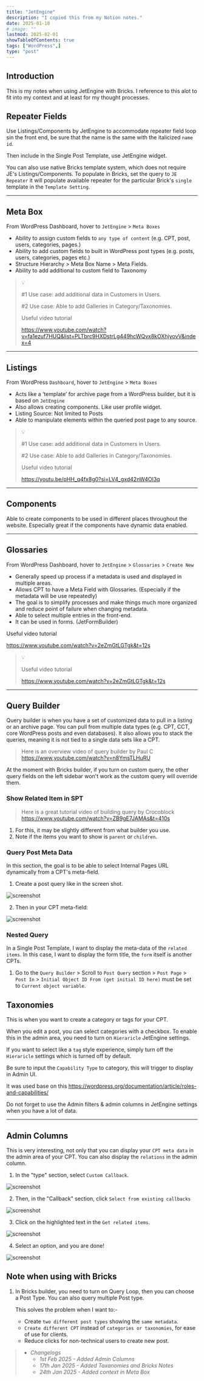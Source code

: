 ```yaml
---
title: "JetEngine"
description: "I copied this from my Notion notes."
date: 2025-01-10
# image: ""
lastmod: 2025-02-01
showTableOfContents: true
tags: ["WordPress",]
type: "post"
---
```


## Introduction

This is my notes when using JetEngine with Bricks. I reference to this alot to fit into my context and at least for my thought processes.

## Repeater Fields

Use Listings/Components by JetEngine to accommodate repeater field loop sin the front end, be sure that the name is the same with the italicized `name id`.

Then include in the Single Post Template, use JetEngine widget.

You can also use native Bricks template system, which does not require JE's Listings/Components.
To populate in Bricks, set the query to `JE Repeater` it will populate available repeater for the particular Brick's `single` template in the `Template Setting`.

---

## Meta Box

From WordPress Dashboard, hover to `JetEngine` > `Meta Boxes`

- Ability to assign custom fields to `any type of content` (e.g. CPT, post, users, categories, pages.)
- Ability to add custom fields to built in WordPress post types (e.g. posts, users, categories, pages etc.)
- Structure Hierarchy > Meta Box Name > Meta Fields.
- Ability to add additional to custom field to Taxonomy

> 💡
>
> #1 Use case: add additional data in Customers in Users.
>
> #2 Use case: Able to add Galleries in Category/Taxonomies.
>
> Useful video tutorial
>
> <https://www.youtube.com/watch?v=fa1ezuf7HUQ&list=PLTbrc9HXDstrLg449hcWQvx8kOXhjyovV&index=4>

---

## Listings

From WordPress `Dashboard`, hover to `JetEngine` > `Meta Boxes`

- Acts like a ‘template’ for archive page from a WordPress builder, but it is based on `JetEngine`
- Also allows creating components. Like user profile widget.
- Listing Source: Not limited to Posts
- Able to manipulate elements within the queried post page to any source.

> 💡
>
> #1 Use case: add additional data in Customers in Users.
>
> #2 Use case: Able to add Galleries in Category/Taxonomies.
>
> Useful video tutorial
>
> <https://youtu.be/pHH_q4fx8g0?si=LV4_gxd42nW4Ol3q>

---

## Components

Able to create components to be used in different places throughout the website. Especially great if the components have dynamic data enabled.

---

## Glossaries

From WordPress Dashboard, hover to `JetEngine` > `Glossaries` > `Create New`

- Generally speed up process if a metadata is used and displayed in multiple areas.
- Allows CPT to have a Meta Field with Glossaries. (Especially if the metadata will be use repeatedly)
- The goal is to simplify processes and make things much more organized and reduce point of failure when changing metadata.
- Able to select multiple entries in the front-end.
- It can be used in forms. (JetFormBuilder)

Useful video tutorial

<https://www.youtube.com/watch?v=2eZmGtLGTgk&t=12s>
> 💡
>
> Useful video tutorial
>
> <https://www.youtube.com/watch?v=2eZmGtLGTgk&t=12s>

---

## Query Builder

Query builder is when you have a set of customized data to pull in a listing or an archive page. You can pull from multiple data types (e.g. CPT, CCT, core WordPress posts and even databases). It also allows you to stack the queries, meaning it is not tied to a single data sets like a CPT.

> Here is an overview video of query builder by Paul C <https://www.youtube.com/watch?v=n8YmsTLHuRU>

At the moment with Bricks builder, if you turn on custom query, the other query fields on the left sidebar won't work as the custom query will override them.

### Show Related Item in SPT

> Here is a great tutorial video of building query by Crocoblock <https://www.youtube.com/watch?v=ZB9gE7JAMAs&t=410s>

1. For this, it may be slightly different from what builder you use.
2. Note if the items you want to show is `parent` or `children`.

### Query Post Meta Data

In this section, the goal is to be able to select Internal Pages URL dynamically from a CPT's meta-field.

1. Create a post query like in the screen shot.

![screenshot](/images/queryPostMetaData.avif)

2. Then in your CPT meta-field:

![screenshot](images/queryPostMetaData2.avif)

### Nested Query

In a Single Post Template, I want to display the meta-data of the `related items`. In this case, I want to display the form title, the `form` itself is another CPTs.

1. Go to the `Query Builder` > Scroll to `Post Query` section > `Post Page` > `Post In` > `Initial Object ID From (get initial ID here)` must be set to `Current object variable`.

## Taxonomies

This is when you want to create a category or tags for your CPT.

When you edit a post, you can select categories with a checkbox. To enable this in the admin area, you need to turn on `Hieraricle` JetEngine settings.

If you want to select like a `tag` style experience, simply turn off the `Hieraricle` settings which is turned off by default.

Be sure to input the `Capability Type` to category, this will trigger to display in Admin UI.

It was used base on this
<https://wordpress.org/documentation/article/roles-and-capabilities/>

Do not forget to use the Admin filters & admin columns in JetEngine settings when you have a lot of data.

---

## Admin Columns

This is very interesting, not only that you can display your `CPT meta data` in the admin area of your CPT. You can also display the `relations` in the admin column.

1. In the "type" section, select `Custom Callback`.

![screenshot](/images/jetengineAdminColumns.avif)

2. Then, in the "Callback" section, click `Select from existing callbacks`

![screenshot](/images/jetengineAdminColumns1.avif)

3. Click on the highlighted text in the `Get related items`.

![screenshot](/images/jetengineAdminColumns3.avif)

4. Select an option, and you are done!

![screenshot](/images/jetengineAdminColumns4.avif)

## Note when using with Bricks

1. In Bricks builder, you need to turn on Query Loop, then you can choose a Post Type. You can also query multiple Post type.

    This solves the problem when I want to:-

    - Create `two different post types` showing the `same metadata`.
    - `Create different CPT` instead of `categories or taxonomies`, for ease of use for clients.
    - Reduce clicks for non-technical users to create new post.


> - *Changelogs*
>   - *1st Feb 2025 - Added Admin Columns*
>   - *17th Jan 2025 - Added Taxanomies and Bricks Notes*
>   - *24th Jan 2025 - Added context in Meta Box*
